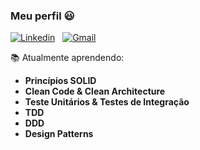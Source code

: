 ### Meu perfil 😃


[![Linkedin](https://img.shields.io/badge/-Lemuel%20Coelho%20Zara-031CA6?style=flat&logo=Linkedin&logoColor=white)](https://www.linkedin.com/in/lemuelZara/)
&nbsp;
[![Gmail](https://img.shields.io/badge/-lemuel.czara@gmail.com-031CA6?style=flat&logo=Gmail&logoColor=white)](mailto:lemuel.czara@gmail.com)


:books: Atualmente aprendendo: 
  - **Princípios SOLID**
  - **Clean Code & Clean Architecture**
  - **Teste Unitários & Testes de Integração**
  - **TDD**
  - **DDD**
  - **Design Patterns**
